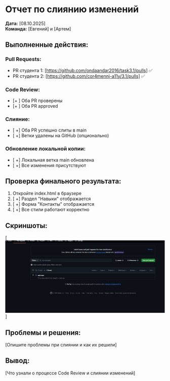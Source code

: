 # Отчет по слиянию изменений

**Дата:** [08.10.2025]  
**Команда:** [Евгений] и [Артем]

## Выполненные действия:

### Pull Requests:
- PR студента 1: [https://github.com/ondaandar2016/task3.1/pulls] ✅
- PR студента 2: [https://github.com/cor4mennj-a11y/3.1/pulls] ✅

### Code Review:
- [+ ] Оба PR проверены
- [+ ] Оба PR approved

### Слияние:
- [ +] Оба PR успешно слиты в main
- [ +] Ветки удалены на GitHub (опционально)

### Обновление локальной копии:
- [ +] Локальная ветка main обновлена
- [ +] Все изменения присутствуют

## Проверка финального результата:
1. Откройте index.html в браузере
2. [ +] Раздел "Навыки" отображается
3. [ +] Форма "Контакты" отображается
4. [ +] Все стили работают корректно

## Скриншоты:
[![alt text](image-2.png)]

## Проблемы и решения:
[Опишите проблемы при слиянии и как их решили]

## Вывод:
[Что узнали о процессе Code Review и слиянии изменений]